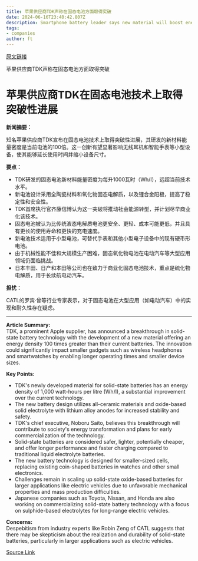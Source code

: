 ```yaml
---
title: 苹果供应商TDK声称在固态电池方面取得突破
date: 2024-06-16T23:40:42.807Z
description: Smartphone battery leader says new material will boost energy storage for smaller gadgets first
tags: 
- companies
author: ft
---
```


[原文链接](https://ft.com/content/e33cb565-6d44-4f9a-9105-f3afc03aa732)

苹果供应商TDK声称在固态电池方面取得突破

# 苹果供应商TDK在固态电池技术上取得突破性进展

**新闻摘要：**

知名苹果供应商TDK宣布在固态电池技术上取得突破性进展，其研发的新材料能量密度是当前电池的100倍。这一创新有望显著影响无线耳机和智能手表等小型设备，使其能够延长使用时间并缩小设备尺寸。

**要点：**

- TDK研发的固态电池新材料能量密度为每升1000瓦时（Wh/l），远超当前技术水平。
- 新电池设计采用全陶瓷材料和氧化物固态电解质，以及锂合金阳极，提高了稳定性和安全性。
- TDK首席执行官齐藤信博认为这一突破将推动社会能源转型，并计划尽早商业化该技术。
- 固态电池被认为比传统液态电解质电池更安全、更轻、成本可能更低，并且具有更长的使用寿命和更快的充电速度。
- 新电池技术适用于小型电池，可替代手表和其他小型电子设备中的现有硬币形电池。
- 由于机械性能不佳和大规模生产困难，固态氧化物电池在电动汽车等大型应用领域仍面临挑战。
- 日本丰田、日产和本田等公司也在致力于商业化固态电池技术，重点是硫化物电解质，用于长续航电动汽车。

**担忧：**

CATL的罗宾·曾等行业专家表示，对于固态电池在大型应用（如电动汽车）中的实现和耐久性存在疑虑。

---

 **Article Summary:**  
TDK, a prominent Apple supplier, has announced a breakthrough in solid-state battery technology with the development of a new material offering an energy density 100 times greater than their current batteries. The innovation could significantly impact smaller gadgets such as wireless headphones and smartwatches by enabling longer operating times and smaller device sizes.

**Key Points:**  
- TDK's newly developed material for solid-state batteries has an energy density of 1,000 watt-hours per litre (Wh/l), a substantial improvement over the current technology.
- The new battery design utilizes all-ceramic materials and oxide-based solid electrolyte with lithium alloy anodes for increased stability and safety.
- TDK's chief executive, Noboru Saito, believes this breakthrough will contribute to society's energy transformation and plans for early commercialization of the technology.
- Solid-state batteries are considered safer, lighter, potentially cheaper, and offer longer performance and faster charging compared to traditional liquid electrolyte batteries.
- The new battery technology is designed for smaller-sized cells, replacing existing coin-shaped batteries in watches and other small electronics.
- Challenges remain in scaling up solid-state oxide-based batteries for larger applications like electric vehicles due to unfavorable mechanical properties and mass production difficulties.
- Japanese companies such as Toyota, Nissan, and Honda are also working on commercializing solid-state battery technology with a focus on sulphide-based electrolytes for long-range electric vehicles.

**Concerns:**  
Despebitism from industry experts like Robin Zeng of CATL suggests that there may be skepticism about the realization and durability of solid-state batteries, particularly in larger applications such as electric vehicles.

[Source Link](https://ft.com/content/e33cb565-6d44-4f9a-9105-f3afc03aa732)

